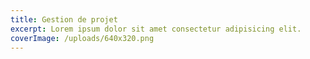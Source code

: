 ```yaml
---
title: Gestion de projet
excerpt: Lorem ipsum dolor sit amet consectetur adipisicing elit.
coverImage: /uploads/640x320.png
---
```

